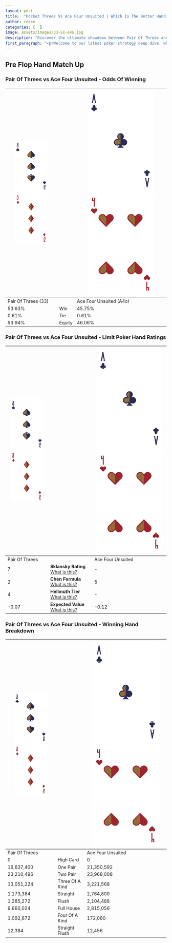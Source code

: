 ```yaml
---
layout: post
title:  "Pocket Threes Vs Ace Four Unsuited | Which Is The Better Hand In Poker? A Complete Guide"
author: reece
categories: [  ]
image: assets/images/33-vs-a4o.jpg
description: "Discover the ultimate showdown between Pair Of Threes and Ace Four Unsuited in poker! Uncover the odds, strategies, and scenarios where one hand triumphs over the other. Get ready to up your poker game with this thrilling analysis."
first_paragraph: "<p>Welcome to our latest poker strategy deep dive, where we're pitting two distinct hands against each other in a high-stakes showdown: Pair Of Threes vs Ace Four Unsuited.</p><p>In the dynamic world of poker, every decision counts, and knowing which hand holds the upper hand is key to your success at the table.</p><p>In this article, we'll dissect these two hands, explore the scenarios where one dominates the other, and equip you with the knowledge to make strategic choices that can tip the odds in your favor.</p><p>Get ready to unravel the intriguing dynamics of these poker hands and elevate your game to new heights.</p>"
---
```




[comment]: # (sp0)

## Pre Flop Hand Match Up

<div class="table hand-ratings" markdown="1"> 



### Pair Of Threes vs Ace Four Unsuited - Odds Of Winning


    
| ![image info](assets/images/hand1/3.png) ![image info](assets/images/hand1/3o.png) |  | ![image info](assets/images/hand2/A.png) ![image info](assets/images/hand2/4o.png) |
| -------- | -------- | -------- |
| Pair Of Threes (33) |  | Ace Four Unsuited (A4o) |
| 53.63% | Win | 45.75% |
| 0.61% | Tie | 0.61% |
| 53.94% | Equity | 46.06% |




[comment]: # (sp1)



### Pair Of Threes vs Ace Four Unsuited - Limit Poker Hand Ratings


    
| ![image info](assets/images/hand1/3.png) ![image info](assets/images/hand1/3o.png) |  | ![image info](assets/images/hand2/A.png) ![image info](assets/images/hand2/4o.png) |
| -------- | -------- | -------- |
| Pair Of Threes |  | Ace Four Unsuited |
| 7 | **Sklansky Rating** [What is this?](/sklansky-rating-explained) | - |
| 2 | **Chen Formula** [What is this?](/chen-formula-explained) | 5 |
| 4 | **Hellmuth Tier** [What is this?](/Hellmuth-tier-explained) | - |
| -0.07 | **Expected Value** [What is this?](/expected-value-explained) | -0.12 |




[comment]: # (sp2)



### Pair Of Threes vs Ace Four Unsuited - Winning Hand Breakdown


    
| ![image info](assets/images/hand1/3.png) ![image info](assets/images/hand1/3o.png) |  | ![image info](assets/images/hand2/A.png) ![image info](assets/images/hand2/4o.png) |
| -------- | -------- | -------- |
| Pair Of Threes |  | Ace Four Unsuited |
| 0 | High Card | 0 |
| 16,637,400 | One Pair | 21,350,592 |
| 23,210,496 | Two Pair | 23,968,008 |
| 13,051,224 | Three Of A Kind | 3,221,568 |
| 1,173,384 | Straight | 2,764,800 |
| 1,285,272 | Flush | 2,104,488 |
| 9,660,024 | Full House | 2,815,056 |
| 1,092,672 | Four Of A Kind | 172,080 |
| 12,384 | Straight Flush | 12,456 |




[comment]: # (sp3)



</div>

[comment]: # (sp4)



[comment]: # (sp5)

